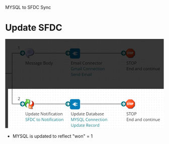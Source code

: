 MYSQL to SFDC Sync
# Update SFDC

<img src="./images/20220725082228.png" class="img-right">

- MYSQL is updated to reflect "won" = 1
